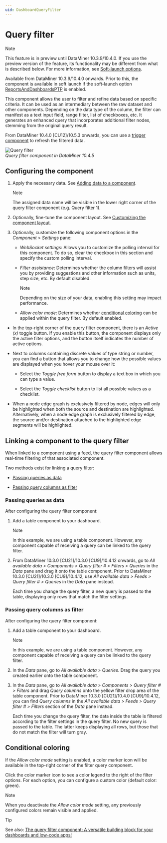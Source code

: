 ```yaml
---
uid: DashboardQueryFilter
---
```


# Query filter

> [!NOTE]
> This feature is in preview until DataMiner 10.3.9/10.4.0. If you use the preview version of the feature, its functionality may be different from what is described below. For more information, see [Soft-launch options](xref:SoftLaunchOptions).

Available from DataMiner 10.3.9/10.4.0 onwards. Prior to this, the component is available in soft launch if the soft-launch option [ReportsAndDashboardsPTP](xref:Overview_of_Soft_Launch_Options#reportsanddashboardsptp) is enabled.

This component allows the user to filter and refine data based on specific criteria. It can be used as an intermediary between the raw dataset and other components. Depending on the data type of the column, the filter can manifest as a text input field, range filter, list of checkboxes, etc. It generates an enhanced query that incorporates additional filter nodes, stemming from the original query result.

From DataMiner 10.4.0 [CU12]/10.5.3 onwards<!--RN 41799-->, you can use a [trigger component](xref:DashboardTrigger) to refresh the filtered data.

![Query filter](~/user-guide/images/Query_Filter.png)<br>*Query filter component in DataMiner 10.4.5*

## Configuring the component

1. Apply the necessary data. See [Adding data to a component](xref:Adding_data_to_component).

   > [!NOTE]
   > The assigned data name will be visible in the lower right corner of the query filter component (e.g. Query filter 1).

1. Optionally, fine-tune the component layout. See [Customizing the component layout](xref:Customize_Component_Layout).

1. Optionally, customize the following component options in the *Component* > *Settings* pane:

   - *WebSocket settings*: Allows you to customize the polling interval for this component. To do so, clear the checkbox in this section and specify the custom polling interval.

   - *Filter assistance*: Determines whether the column filters will assist you by providing suggestions and other information such as units, step size, etc. By default disabled.

     > [!NOTE]
     > Depending on the size of your data, enabling this setting may impact performance.

   - *Allow color mode*: Determines whether [conditional coloring](#conditional-coloring) can be applied within the query filter. By default enabled.

- In the top-right corner of the query filter component, there is an *Active (x)* toggle button. If you enable this button, the component displays only the active filter options, and the button itself indicates the number of active options.

- Next to columns containing discrete values of type string or number, you can find a button that allows you to change how the possible values are displayed when you hover your mouse over it:

  - Select the *Toggle free form* button to display a text box in which you can type a value.

  - Select the *Toggle checklist* button to list all possible values as a checklist.

- When a node edge graph is exclusively filtered by node, edges will only be highlighted when both the source and destination are highlighted. Alternatively, when a node edge graph is exclusively filtered by edge, the source and/or destination attached to the highlighted edge segments will be highlighted.

## Linking a component to the query filter

When linked to a component using a feed, the query filter component allows real-time filtering of that associated component.

Two methods exist for linking a query filter:

- [Passing queries as data](#passing-queries-as-data)

- [Passing query columns as filter](#passing-query-columns-as-filter)

### Passing queries as data

After configuring the query filter component:

1. Add a table component to your dashboard.

   > [!NOTE]
   > In this example, we are using a table component. However, any component capable of receiving a query can be linked to the query filter.

1. From DataMiner 10.3.0 [CU21]/10.3.0 [CU9]/10.4.12 onwards<!--RN 41141-->, go to *All available data > Components > Query filter # > Filters > Queries* in the *Data* pane and drag it onto the table component. Prior to DataMiner 10.3.0 [CU21]/10.3.0 [CU9]/10.4.12, use *All available data > Feeds > Query filter # > Queries* in the *Data* pane instead.

   Each time you change the query filter, a new query is passed to the table, displaying only rows that match the filter settings.

### Passing query columns as filter

After configuring the query filter component:

1. Add a table component to your dashboard.

   > [!NOTE]
   > In this example, we are using a table component. However, any component capable of receiving a query can be linked to the query filter.

1. In the *Data* pane, go to *All available data > Queries*. Drag the query you created earlier onto the table component.

1. In the *Data* pane, go to *All available data > Components > Query filter # > Filters* and drag *Query columns* onto the yellow filter drop area of the table component. Prior to DataMiner 10.3.0 [CU21]/10.4.0 [CU9]/10.4.12<!--RN 41141-->, you can find *Query columns* in the *All available data > Feeds > Query filter # > Filters* section of the *Data* pane instead.

   Each time you change the query filter, the data inside the table is filtered according to the filter settings in the query filter. No new query is passed to the table. The latter keeps displaying all rows, but those that do not match the filter will turn gray.

## Conditional coloring

If the *Allow color mode* setting is enabled, a color marker icon will be available in the top-right corner of the filter query component.

Click the color marker icon to see a color legend to the right of the filter options. For each option, you can configure a custom color (default color: green).

> [!NOTE]
> When you deactivate the *Allow color mode* setting, any previously configured colors remain visible and applied.

> [!TIP]
> See also: [The query filter component: A versatile building block for your dashboards and low-code apps!](https://community.dataminer.services/the-query-filter-component-a-versatile-building-block-for-your-dashboards-and-low-code-apps/)
